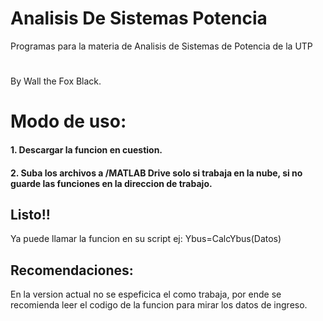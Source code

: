 # Analisis De Sistemas Potencia
Programas para la materia de Analisis de Sistemas de Potencia de la UTP
#
By Wall the Fox Black.
# Modo de uso:
#### 1. Descargar la funcion en cuestion.
#### 2. Suba los archivos a /MATLAB Drive solo si trabaja en la nube, si no guarde las funciones en la direccion de trabajo.
## Listo!!
Ya puede llamar la funcion en su script ej:  Ybus=CalcYbus(Datos)
## Recomendaciones:
En la version actual no se espeficica el como trabaja, por ende se recomienda leer el codigo de la funcion para mirar los datos de ingreso.